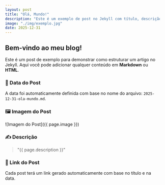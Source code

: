 ```yaml
---
layout: post
title: "Olá, Mundo!"
description: "Este é um exemplo de post no Jekyll com título, descrição, imagem e data automática."
image: "./img/exemplo.jpg"
date: 2025-12-31
---
```


## Bem-vindo ao meu blog!

Este é um post de exemplo para demonstrar como estruturar um artigo no Jekyll. Aqui você pode adicionar qualquer conteúdo em **Markdown** ou **HTML**.

### 📅 Data do Post
A data foi automaticamente definida com base no nome do arquivo: `2025-12-31-ola-mundo.md`.

### 🖼️ Imagem do Post
![Imagem do Post]({{ page.image }})

### ✍️ Descrição
> "{{ page.description }}"

### 🔗 Link do Post
Cada post terá um link gerado automaticamente com base no título e na data.

